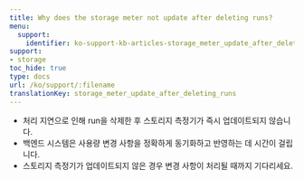 ```yaml
---
title: Why does the storage meter not update after deleting runs?
menu:
  support:
    identifier: ko-support-kb-articles-storage_meter_update_after_deleting_runs
support:
- storage
toc_hide: true
type: docs
url: /ko/support/:filename
translationKey: storage_meter_update_after_deleting_runs
---
```

- 처리 지연으로 인해 run을 삭제한 후 스토리지 측정기가 즉시 업데이트되지 않습니다.
- 백엔드 시스템은 사용량 변경 사항을 정확하게 동기화하고 반영하는 데 시간이 걸립니다.
- 스토리지 측정기가 업데이트되지 않은 경우 변경 사항이 처리될 때까지 기다리세요.
